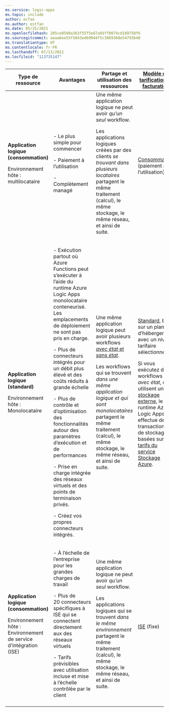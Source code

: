```yaml
---
ms.service: logic-apps
ms.topic: include
author: ecfan
ms.author: estfan
ms.date: 05/25/2021
ms.openlocfilehash: 205ce8598a363f55f5e87a93ff0074cd189750f6
ms.sourcegitcommit: aaaa6ee55f5843ed69944f5c3869368e54793b48
ms.translationtype: HT
ms.contentlocale: fr-FR
ms.lasthandoff: 07/13/2021
ms.locfileid: "113735147"
---
```

| Type de ressource | Avantages | Partage et utilisation des ressources | [Modèle de tarification et facturation](../articles/logic-apps/logic-apps-pricing.md) | [Gestion des limites](../articles/logic-apps/logic-apps-limits-and-config.md) |
|---------------|----------|----------------------------|---------------------------------------------------------------------------|-----------------------------------------------------------------------------|
| **Application logique (consommation)** <p><p>Environnement hôte : multilocataire | - Le plus simple pour commencer <p><p>- Paiement à l’utilisation <p><p>- Complètement managé | Une même application logique ne peut avoir *qu’un seul* workflow. <p><p>Les applications logiques créées par des clients *se trouvant dans plusieurs locataires* partagent le même traitement (calcul), le même stockage, le même réseau, et ainsi de suite. | [Consommation](../articles/logic-apps/logic-apps-pricing.md#consumption-pricing) (paiement à l’utilisation) | Azure Logic Apps gère les valeurs par défaut de ces limites, mais vous pouvez modifier certaines de ces valeurs, si cette option est disponible pour la limite en question. |
| **Application logique (standard)** <p><p>Environnement hôte : <br>Monolocataire | - Exécution partout où Azure Functions peut s’exécuter à l’aide du runtime Azure Logic Apps monolocataire conteneurisé. Les emplacements de déploiement ne sont pas pris en charge. <p><p>- Plus de connecteurs intégrés pour un débit plus élevé et des coûts réduits à grande échelle <p><p>- Plus de contrôle et d’optimisation des fonctionnalités autour des paramètres d’exécution et de performances <p><p>- Prise en charge intégrée des réseaux virtuels et des points de terminaison privés. <p><p>- Créez vos propres connecteurs intégrés. | Une même application logique peut avoir plusieurs workflows [*avec état* et *sans état*](../articles/logic-apps/single-tenant-overview-compare.md#stateful-stateless). <p><p>Les workflows qui se trouvent *dans une même application logique et qui sont monolocataires* partagent le même traitement (calcul), le même stockage, le même réseau, et ainsi de suite. | [Standard](../articles/logic-apps/logic-apps-pricing.md#standard-pricing), basé sur un plan d’hébergement avec un niveau tarifaire sélectionné <p><p>Si vous exécutez des workflows *avec état*, qui utilisent un [stockage externe](../articles/azure-functions/storage-considerations.md#storage-account-requirements), le runtime Azure Logic Apps effectue des transactions de stockage basées sur les [tarifs du service Stockage Azure](https://azure.microsoft.com/pricing/details/storage/). | Vous pouvez modifier les valeurs par défaut de nombreuses limites, en fonction des besoins de votre scénario. <p><p>**Important** : certaines limites sont assorties de valeurs maximales supérieures. Dans Visual Studio Code, les modifications que vous apportez aux limites par défaut dans les fichiers de configuration de votre projet d'application logique n'apparaissent pas dans l'expérience du concepteur. Pour plus d’informations, consultez [Modifier les paramètres de l’environnement et de l’application pour les applications logiques dans Azure Logic Apps monolocataire](../articles/logic-apps/edit-app-settings-host-settings.md). |
| **Application logique (consommation)** <p><p>Environnement hôte : <br>Environnement de service d’intégration (ISE) | - À l’échelle de l’entreprise pour les grandes charges de travail <p><p>- Plus de 20 connecteurs spécifiques à ISE qui se connectent directement aux des réseaux virtuels <p><p>- Tarifs prévisibles avec utilisation incluse et mise à l’échelle contrôlée par le client | Une même application logique ne peut avoir *qu’un seul* workflow. <p><p>Les applications logiques qui se trouvent *dans le même environnement* partagent le même traitement (calcul), le même stockage, le même réseau, et ainsi de suite. | [ISE](../articles/logic-apps/logic-apps-pricing.md#ise-pricing) (fixe) | Azure Logic Apps gère les valeurs par défaut de ces limites, mais vous pouvez modifier certaines de ces valeurs, si cette option est disponible pour la limite en question. |
||||||